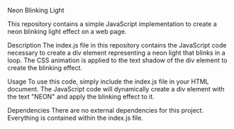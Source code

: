 Neon Blinking Light

This repository contains a simple JavaScript implementation to create a neon blinking light effect on a web page.

Description
The index.js file in this repository contains the JavaScript code necessary to create a div element representing a neon light that blinks in a loop. The CSS animation is applied to the text shadow of the div element to create the blinking effect.

Usage
To use this code, simply include the index.js file in your HTML document. The JavaScript code will dynamically create a div element with the text "NEON" and apply the blinking effect to it.

Dependencies
There are no external dependencies for this project. Everything is contained within the index.js file.